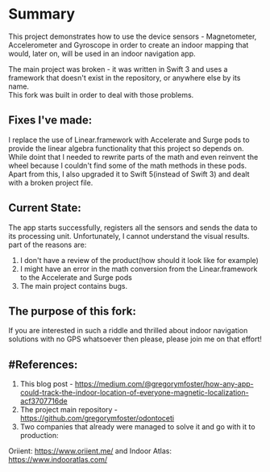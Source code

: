<h1> Summary </h1>

This project demonstrates how to use the device sensors - Magnetometer, Accelerometer and Gyroscope in order
to create an indoor mapping that would, later on, will be used in an indoor navigation app.


The main project was broken - it was written in Swift 3 and uses a framework that doesn't exist in the repository, or anywhere else by its name.  
This fork was built in order to deal with those problems.

<h2>Fixes I've made:</h2>
I replace the use of Linear.framework with Accelerate and Surge pods to provide the linear algebra functionality that this project so depends on.
While doint that I needed to rewrite parts of the math and even reinvent the wheel because I couldn't find some of the math methods in these pods.
Apart from this, I also upgraded it to Swift 5(instead of Swift 3) and dealt with a broken project file.


<h2>Current State:</h2>
The app starts successfully, registers all the sensors and sends the data to its processing unit.
Unfortunately, I cannot understand the visual results.
part of the reasons are:

1. I don't have a review of the product(how should it look like for example)
2. I might have an error in the math conversion from the Linear.framework to the Accelerate and Surge pods 
3. The main project contains bugs.


<h2>The purpose of this fork:</h2>
If you are interested in such a riddle and thrilled about indoor navigation solutions with no GPS whatsoever then please, please
join me on that effort!


<h2>#References:</h2>

1. This blog post - https://medium.com/@gregorymfoster/how-any-app-could-track-the-indoor-location-of-everyone-magnetic-localization-acf3707716de
2. The project main repository - https://github.com/gregorymfoster/odontoceti
3. Two companies that already were managed to solve it and go with it to production: 

Oriient: https://www.oriient.me/ and Indoor Atlas: https://www.indooratlas.com/
